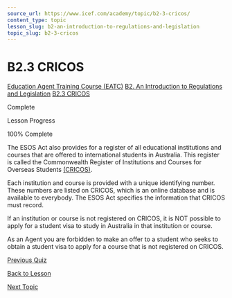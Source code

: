```yaml
---
source_url: https://www.icef.com/academy/topic/b2-3-cricos/
content_type: topic
lesson_slug: b2-an-introduction-to-regulations-and-legislation
topic_slug: b2-3-cricos
---
```


# B2.3 CRICOS

[Education Agent Training Course (EATC)](https://www.icef.com/academy/courses/education-agent-training-course-eatc/) [B2. An Introduction to Regulations and Legislation](https://www.icef.com/academy/lessons/b2-an-introduction-to-regulations-and-legislation/) [B2.3 CRICOS](https://www.icef.com/academy/topic/b2-3-cricos/)

Complete

Lesson Progress 

100% Complete 

The ESOS Act also provides for a register of all educational institutions and courses that are offered to international students in Australia. This register is called the Commonwealth Register of Institutions and Courses for Overseas Students [(](http://cricos.deewr.gov.au/)[CRICOS](http://cricos.education.gov.au/)[)](http://cricos.deewr.gov.au/).

Each institution and course is provided with a unique identifying number. These numbers are listed on CRICOS, which is an online database and is available to everybody. The ESOS Act specifies the information that CRICOS must record.

If an institution or course is not registered on CRICOS, it is NOT possible to apply for a student visa to study in Australia in that institution or course.

As an Agent you are forbidden to make an offer to a student who seeks to obtain a student visa to apply for a course that is not registered on CRICOS.

[ Previous Quiz ](https://www.icef.com/academy/quizzes/b2-2-check-your-knowledge-2/)

[Back to Lesson](https://www.icef.com/academy/lessons/b2-an-introduction-to-regulations-and-legislation/)

[ Next Topic ](https://www.icef.com/academy/topic/b2-4-the-migration-act-1958/)
